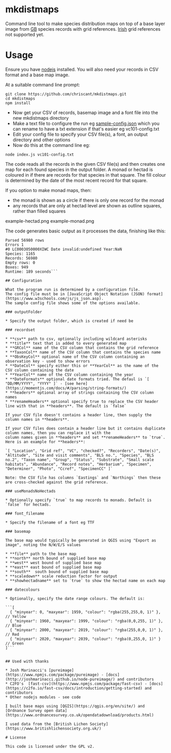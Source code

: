 # mkdistmaps

Command line tool to make species distribution maps on top of a base layer image from 
[GB](https://en.wikipedia.org/wiki/Ordnance_Survey_National_Grid)
species records with grid references.
[Irish](https://en.wikipedia.org/wiki/Irish_grid_reference_system) grid references not supported yet.

# Usage

Ensure you have [nodejs](https://nodejs.org/en/download/) installed.
You will also need your records in CSV format and a base map image.

At a suitable command line prompt:
```
git clone https://github.com/chriscant/mkdistmaps.git
cd mkdistmaps
npm install

```

* Now get your CSV of records, basemap image and a font file into the new mkdistmaps directory
* Make a text file to configure the run eg [sample-config.json](sample-config.json) which you can rename to have a txt extension if that's easier eg vc101-config.txt
* Edit your config file to specify your CSV file(s), a font, an output directory and other options
* Now do this at the command line eg:

```
node index.js vc101-config.txt
```

The code reads all the records in the given CSV file(s) and then creates one map for each found species in the output folder.
A monad or hectad is coloured in if there are records for that species in that square.
The fill colour is determined by the date of the most recent record for that square.

If you option to make monad maps, then:
* the monad is shown as a circle if there is only one record for the monad
* any records that are only at hectad level are shown as outline squares, rather than filled squares

example-hectad.png
example-monad.png

The code generates basic output as it processes the data, finishing like this:

```...
Parsed 56980 rows
Errors 1
#0 LC0003050000XIWC Date invalid:undefined Year:NaN
Species: 1165
Records: 56980
Empty rows: 0
Boxes: 949
Runtime: 189 seconds```

## Configuration

What the program run is determined by a configuration file.
The config file must be in [JavaScript Object Notation (JSON) format](https://www.w3schools.com/js/js_json.asp).
The sample config file shows some of the options available.

### outputFolder

* Specify the output folder, which is created if need be

### recordset

* **csv** path to csv, optionally including wildcard asterisks
* **title** text that is added to every generated map
* **GRCol** name of the CSV column that contains the grid reference
* **TaxonCol** name of the CSV column that contains the species name
* **ObsKeyCol** optional name of the CSV column containing an observation key - used to show errors
* **DateCol** specify either this or **YearCol** as the name of the CSV column containing the date
* **YearCol** name of the CSV column containing the year
* **DateFormats** optional date formats tried. The defaul is `[ "DD/MM/YYYY", "YYYY" ]` - [see here](https://momentjs.com/docs/#/parsing/string-formats/)
* **headers** optional array of strings containing the CSV column names
* **renameHeaders** optional specify true to replace the CSV header line with that in **headers**. The default is `false`

If your CSV file doesn't contains a header line, then supply the column names in **headers**.

If your CSV files does contain a header line but it contains duplicate column names, then you can replace it with the 
column names given in **headers** and set **renameHeaders** to `true`.  Here is an example for **headers**:

`[ "Location", "Grid ref", "VC", "checked?", "Recorders", "Date(s)", "Altitude", "Site and visit comments", "BLS no.", "Species", "BLS no.2", "Taxon name", "Group", "Status", "Substrate", "Small scale habitats", "Abundance", "Record notes", "Herbarium", "Specimen", "Determiner", "Photo", "Ccref", "SpecimenCC" ]`

Note: the CSV file has columns `Eastings` and `Northings` then these are cross-checked against the grid reference.

### useMonadsNoHectads

* Optionally specify `true` to map records to monads. Default is `false` for hectads.

### font_filename

* Specify the filename of a font eg TTF

### basemap

The base map would typically be generated in QGIS using "Export as image", noting the N/W/E/S values

* **file** path to the base map
* **north** north bound of supplied base map
* **west** west bound of supplied base map
* **east** east bound of supplied base map
* **south**  south bound of supplied base map
* **scaledown** scale reduction factor for output 
* **showhectadname** set to `true` to show the hectad name on each map

### datecolours

* Optionally, specify the date range colours. The default is:

```[
  { "minyear": 0, "maxyear": 1959, "colour": "rgba(255,255,0, 1)" },  // Yellow
  { "minyear": 1960, "maxyear": 1999, "colour": "rgba(0,0,255, 1)" }, // Blue
  { "minyear": 2000, "maxyear": 2019, "colour": "rgba(255,0,0, 1)" }, // Red
  { "minyear": 2020, "maxyear": 2039, "colour": "rgba(0,255,0, 1)" }  // Green
]```


## Used with thanks

* Josh Marinacci's [pureimage](https://www.npmjs.com/package/pureimage) - [docs](http://joshmarinacci.github.io/node-pureimage/) and contributors
* C2FO's  [fast-csv](https://www.npmjs.com/package/fast-csv) - [docs](https://c2fo.io/fast-csv/docs/introduction/getting-started) and contributors
* Other nodejs modules - see code

I built base maps using [QGIS](https://qgis.org/en/site/) and [Ordnance Survey open data](https://www.ordnancesurvey.co.uk/opendatadownload/products.html)

I used data from the [British Lichen Society](https://www.britishlichensociety.org.uk/)

# License

This code is licensed under the GPL v2.
